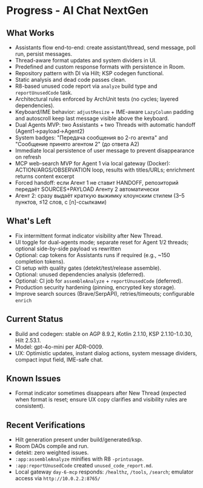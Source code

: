 # Progress - AI Chat NextGen

## What Works
- Assistants flow end-to-end: create assistant/thread, send message, poll run, persist messages.
- Thread-aware format updates and system dividers in UI.
- Predefined and custom response formats with persistence in Room.
- Repository pattern with DI via Hilt; KSP codegen functional.
- Static analysis and dead code passes clean.
- R8-based unused code report via `analyze` build type and `reportUnusedCode` task.
- Architectural rules enforced by ArchUnit tests (no cycles; layered dependencies).
 - Keyboard/IME behavior: `adjustResize` + IME-aware `LazyColumn` padding and autoscroll keep last message visible above the keyboard.
 - Dual Agents MVP: two Assistants + two Threads with automatic handoff (Agent1→payload→Agent2)
 - System badges: "Передача сообщения во 2-го агента" and "Сообщение принято агентом 2" (до ответа А2)
 - Immediate local persistence of user message to prevent disappearance on refresh
 - MCP web-search MVP for Agent 1 via local gateway (Docker): ACTION/ARGS/OBSERVATION loop, results with titles/URLs; enrichment returns content excerpt
- Forced handoff: если Агент 1 не ставит HANDOFF, репозиторий передаёт SOURCES+PAYLOAD Агенту 2 автоматически
- Агент 2: сразу выдаёт краткую выжимку клоунским стилем (3–5 пунктов, ≤12 слов, с [n]-ссылками)

## What's Left
- Fix intermittent format indicator visibility after New Thread.
 - UI toggle for dual-agents mode; separate reset for Agent 1/2 threads; optional side-by-side payload vs rewritten
- Optional: cap tokens for Assistants runs if required (e.g., ~150 completion tokens).
- CI setup with quality gates (detekt/test/release assemble).
- Optional: unused dependencies analysis (deferred).
- Optional: CI job for `assembleAnalyze` + `reportUnusedCode` (deferred).
- Production security hardening (pinning, encrypted key storage).
 - Improve search sources (Brave/SerpAPI), retries/timeouts; configurable `enrich`

## Current Status
- Build and codegen: stable on AGP 8.9.2, Kotlin 2.1.10, KSP 2.1.10-1.0.30, Hilt 2.53.1.
- Model: gpt-4o-mini per ADR-0009.
- UX: Optimistic updates, instant dialog actions, system message dividers, compact input field, IME-safe chat.

## Known Issues
- Format indicator sometimes disappears after New Thread (expected when format is reset; ensure UX copy clarifies and visibility rules are consistent).

## Recent Verifications
- Hilt generation present under build/generated/ksp.
- Room DAOs compile and run.
- detekt: zero weighted issues.
- `:app:assembleAnalyze` minifies with R8 `-printusage`.
- `:app:reportUnusedCode` created `unused_code_report.md`.
 - Local gateway `day-6-mcp` responds: `/healthz`, `/tools`, `/search`; emulator access via `http://10.0.2.2:8765/`


